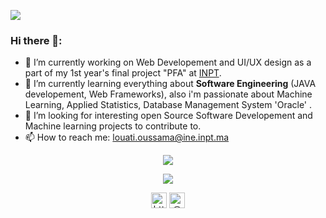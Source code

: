 ![](https://komarev.com/ghpvc/?username=OssamaLouati)

### Hi there 👋:

- 🔭 I’m currently working on Web Developement and UI/UX design as a part of my 1st year's final project "PFA" at <a href="http://www.inpt.ac.ma">INPT</a>.
- 🌱 I’m currently learning everything about <strong>Software Engineering</strong> (JAVA developement, Web Frameworks), also i'm passionate about Machine Learning, Applied Statistics, Database Management System 'Oracle' .
- 👯 I’m looking for interesting open Source Software Developement and Machine learning projects to contribute to.
- 📫 How to reach me: louati.oussama@ine.inpt.ma

<!--
[![My GitHub Stats](https://github-readme-stats.vercel.app/api/?username=ossamalouati&count_private=true&theme=tokyonight&showicons=true)]()
[![My GitHub Language Stats](https://github-readme-stats.vercel.app/api/top-langs/?username=ossamalouati&langs_count=5&theme=tokyonight)]()
-->
<p align="center"> 
<img src="https://github-readme-stats.vercel.app/api/?username=ossamalouati&count_private=true&theme=tokyonight&showicons=true" /> </p>
<p align="center"> 
<img src="https://github-readme-stats.vercel.app/api/top-langs/?username=ossamalouati&langs_count=5&theme=tokyonight" /> </p>


<p align="center"> 
  <a href="https://www.linkedin.com/in/oussama-louati-835a51218/" target="blank"><img align="center" src=https://cdn.jsdelivr.net/npm/simple-icons@3.0.1/icons/linkedin.svg alt="https://www.linkedin.com/in/oussama-louati-835a51218/" height="25" width="25" /></a>     
  <a href="https://www.instagram.com/oussama__louati" target="blank"><img align="center" src=https://cdn.jsdelivr.net/npm/simple-icons@3.0.1/icons/instagram.svg alt="@oussama_louati" height="25" width="25" /></a>
</p>
